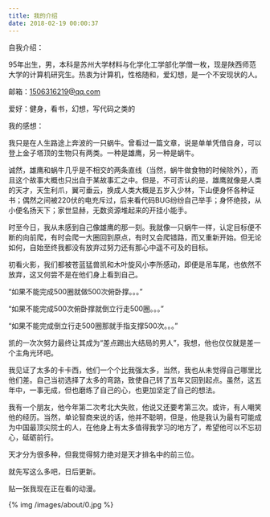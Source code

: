 ```yaml
---
title: 我的介绍
date: 2018-02-19 00:00:37
---
```

自我介绍：

95年出生，男，本科是苏州大学材料与化学化工学部化学僧一枚，现是陕西师范大学的计算机研究生。热衷为计算机，性格随和，爱幻想，是一个不安现状的人。

邮箱：1506316219@qq.com

爱好：健身，看书，幻想，写代码之类的

我的感想：

我只是在人生路途上奔波的一只蜗牛。曾看过一篇文章，说是单单凭借自身，可以登上金子塔顶的生物只有两类。一种是雄鹰，另一种是蜗牛。

诚然，雄鹰和蜗牛几乎是不相交的两条直线（当然，蜗牛做食物的时候除外），而且这个故事大概也只出自于某故事汇之中。但是，不可否认的是，雄鹰就像是人类的天才，天生利爪，翼可垂云，换成人类大概是五岁入少林，下山便身怀各种证书；偶然之间被220伏的电充斥过，后来看代码BUG纷纷自己举手；身怀绝技，从小便名扬天下；家世显赫，无数资源堆起来的开挂小能手。

时至今日，我从未感到自己像雄鹰的那一刻。我就像一只蜗牛一样，认定目标便不断的向前爬，有时会爬一大圈回到原点，有时又会爬错路，而又重新开始。但无论如何，自始至终我都没有放弃过努力还有那心中遥不可及的目标。

初看火影，我们都被苍蓝猛兽凯和木叶旋风小李所感动，即便是吊车尾，也依然不放弃，这又何尝不是在他们身上看到自己。

“如果不能完成500圈就做500次俯卧撑。。。”

“如果不能完成500次俯卧撑就倒立行走500圈。。。”

“如果不能完成倒立行走500圈那就手指支撑500次。。。”

凯的一次次努力最终让其成为“差点踢出大结局的男人”，我想，他也仅仅就是差一个主角光环吧。

我见证了太多的卡卡西，他们一个个比我强太多，当然，我也从未觉得自己哪里比他们差。自己当初选择了太多的弯路，致使自己转了五年又回到起点。虽然，这五年中，一事无成，但也磨练了自己的心，也更加坚定了自己的想法。

我有一个朋友，他今年第二次考北大失败，他说又还要考第三次。或许，有人嘲笑他的经历。当然，单论智商来说的话，他并不聪明，但是，他是我认为最有可能成为中国最顶尖院士的人，在他身上有太多值得我学习的地方了，希望他可以不忘初心，砥砺前行。

天才分为很多种，但我觉得努力绝对是天才排名中的前三位。

就先写这么多吧，日后更新。

贴一张我现在正在看的动漫。

{% img /images/about/0.jpg %}


